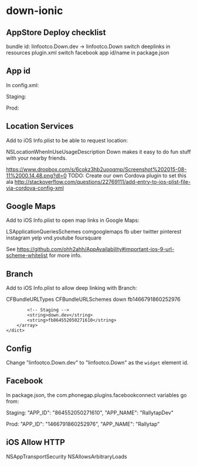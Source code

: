 # down-ionic

## AppStore Deploy checklist

bundle id: linfootco.Down.dev -> linfootco.Down
switch deeplinks in resources plugin.xml
switch facebook app id/name in package.json

## App id

In config.xml:

Staging:

<widget id="linfootco.Down.dev" version="2.0.0" xmlns="http://www.w3.org/ns/widgets" xmlns:cdv="http://cordova.apache.org/ns/1.0">

Prod:

<widget id="linfootco.Down" version="2.0.0" xmlns="http://www.w3.org/ns/widgets" xmlns:cdv="http://cordova.apache.org/ns/1.0">



## Location Services

Add to iOS Info.plist to be able to request location:

<key>NSLocationWhenInUseUsageDescription</key>
<string>Down makes it easy to do fun stuff with your nearby friends.</string>

https://www.dropbox.com/s/6cokz3hb2uooqmp/Screenshot%202015-08-11%2000.14.48.png?dl=0
TODO: Create our own Cordova plugin to set this ala http://stackoverflow.com/questions/22769111/add-entry-to-ios-plist-file-via-cordova-config-xml


## Google Maps 

Add to iOS Info.plist to open map links in Google Maps:

<key>LSApplicationQueriesSchemes</key>
<array>
    <string>comgooglemaps</string>
    <string>fb</string>
    <string>uber</string>
    <string>twitter</string>
    <string>pinterest</string>
    <string>instagram</string>
    <string>yelp</string>
    <string>vnd.youtube</string>
    <string>foursquare</string>
</array>

See https://github.com/ohh2ahh/AppAvailability#important-ios-9-url-scheme-whitelist for more info.


## Branch

Add to iOS Info.plist to allow deep linking with Branch:

<key>CFBundleURLTypes</key>
<array>
    <dict>
        <key>CFBundleURLSchemes</key>
        <array>
            <!-- Production -->
            <string>down</string>
            <string>fb1466791860252976</string>

            <!-- Staging -->
            <string>down.dev</string>
            <string>fb864552050271610</string>
        </array>
    </dict>
</array>


## Config

Change "linfootco.Down.dev" to "linfootco.Down" as the `widget` element id.


## Facebook

In package.json, the com.phonegap.plugins.facebookconnect variables go from:

Staging:
        "APP_ID": "864552050271610",
        "APP_NAME": "RallytapDev"

Prod:
        "APP_ID": "1466791860252976",
        "APP_NAME": "Rallytap"

## iOS Allow HTTP

<key>NSAppTransportSecurity</key>
    <dict>
      <key>NSAllowsArbitraryLoads</key>
      <true/>
    </dict>